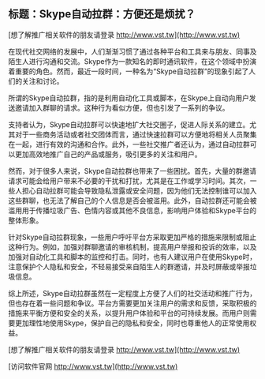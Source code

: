 ## **标题：Skype自动拉群：方便还是烦扰？**

[想了解推广相关软件的朋友请登录 http://www.vst.tw](http://www.vst.tw)

在现代社交网络的发展中，人们渐渐习惯了通过各种平台和工具来与朋友、同事及陌生人进行沟通和交流。Skype作为一款知名的即时通讯软件，在这个领域中扮演着重要的角色。然而，最近一段时间，一种名为“Skype自动拉群”的现象引起了人们的关注和讨论。

所谓的Skype自动拉群，指的是利用自动化工具或脚本，在Skype上自动向用户发送邀请加入群聊的请求。这种行为看似方便，但也引发了一系列的争议。

支持者认为，Skype自动拉群可以快速地扩大社交圈子，促进人际关系的建立。尤其对于一些商务活动或者社交团体而言，通过快速拉群可以方便地将相关人员聚集在一起，进行有效的沟通和合作。此外，一些社交推广者还认为，通过自动拉群可以更加高效地推广自己的产品或服务，吸引更多的关注和用户。

然而，对于很多人来说，Skype自动拉群也带来了一些困扰。首先，大量的群邀请请求可能会给用户带来不必要的干扰和打扰，尤其是在工作或学习时间。其次，一些人担心自动拉群可能会导致隐私泄露或安全问题，因为他们无法控制谁可以加入这些群聊，也无法了解自己的个人信息是否会被滥用。此外，自动拉群还可能会被滥用用于传播垃圾广告、色情内容或其他不良信息，影响用户体验和Skype平台的整体形象。

针对Skype自动拉群现象，一些用户呼吁平台方采取更加严格的措施来限制或阻止这种行为。例如，加强对群聊邀请的审核机制，提高用户举报和投诉的效率，以及加强对自动化工具和脚本的监控和打击。同时，也有人建议用户在使用Skype时，注意保护个人隐私和安全，不轻易接受来自陌生人的群邀请，并及时屏蔽或举报垃圾信息。

综上所述，Skype自动拉群虽然在一定程度上方便了人们的社交活动和推广行为，但也存在着一些问题和争议。平台方需要更加关注用户的需求和反馈，采取积极的措施来平衡方便和安全的关系，以提升用户体验和平台的可持续发展。而用户则需要更加理性地使用Skype，保护自己的隐私和安全，同时也尊重他人的正常使用权益。

[想了解推广相关软件的朋友请登录 http://www.vst.tw](http://www.vst.tw)


[访问软件官网 http://www.vst.tw](http://www.vst.tw)
